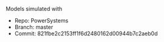Models simulated with 

- Repo: PowerSystems
- Branch: master
- Commit: 821fbe2c2153ff1f6d2480162d00944b7c2aeb0d